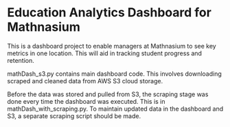 # Education Analytics Dashboard for Mathnasium 

This is a dashboard project to enable managers at Mathnasium to see key metrics in one location. This will aid in tracking student progress and retention.

mathDash_s3.py contains main dashboard code. This involves downloading scraped and cleaned data from AWS S3 cloud storage.

Before the data was stored and pulled from S3, the scraping stage was done every time the dashboard was executed. This is in mathDash_with_scraping.py. To maintain updated data in the dashboard and S3, a separate scraping script should be made.
